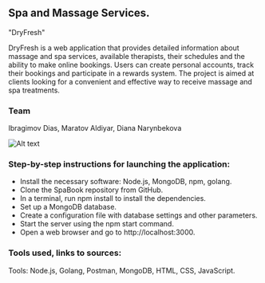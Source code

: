 ## Spa and Massage Services. 
"DryFresh"

DryFresh is a web application that provides detailed information about massage and spa services, available therapists, their schedules and the ability to make online bookings. Users can create personal accounts, track their bookings and participate in a rewards system. The project is aimed at clients looking for a convenient and effective way to receive massage and spa treatments.
### Team
Ibragimov Dias, Maratov Aldiyar, Diana Narynbekova

![Alt text](photo/1screen.png)
### Step-by-step instructions for launching the application:

- Install the necessary software: Node.js, MongoDB, npm, golang.
- Clone the SpaBook repository from GitHub.
- In a terminal, run npm install to install the dependencies.
- Set up a MongoDB database.
- Create a configuration file with database settings and other parameters.
- Start the server using the npm start command.
- Open a web browser and go to http://localhost:3000.

### Tools used, links to sources:

Tools: Node.js, Golang, Postman, MongoDB, HTML, CSS, JavaScript.
